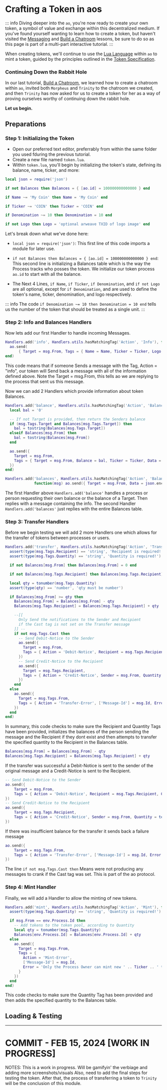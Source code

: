 # Crafting a Token in aos

::: info
Diving deeper into the `ao`, you're now ready to create your own token, a symbol of value and exchange within this decentralized medium. If you've found yourself wanting to learn how to create a token, but haven't visited the [Messaging](messaging) and [Build a Chatroom](chatroom) lessons, be sure to do so as this page is part of a multi-part interactive tutorial.
:::

When creating tokens, we'll continue to use the [Lua Language](../../references/lua.md) within `ao` to mint a token, guided by the principles outlined in the [Token Specification](../../references/token.md).

### Continuing Down the Rabbit Hole

In our last tutorial, [Build a Chatroom](chatroom), we learned how to create a chatroom within `ao`, invited both `Morpheus` and `Trinity` to the chatroom we created, and then `Trinity` has now asked for us to create a token for her as a way of proving ourselves worthy of continuing down the rabbit hole.

**Let us begin.**

## Preparations

### **Step 1: Initializing the Token**

- Open our preferred text editor, preferrably from within the same folder you used fduring the previous tutorial.
- Create a new file named `token.lua`.
- Within `token.lua`, you'll begin by initializing the token's state, defining its balance, name, ticker, and more:

```lua
local json = require('json')

if not Balances then Balances = { [ao.id] = 100000000000000 } end

if Name ~= 'My Coin' then Name = 'My Coin' end

if Ticker ~= 'COIN' then Ticker = 'COIN' end

if Denomination ~= 10 then Denomination = 10 end

if not Logo then Logo = 'optional arweave TXID of logo image' end
```

Let's break down what we've done here:

- `local json = require('json')`: This first line of this code imports a module for later use.

- `if not Balances then Balances = { [ao.id] = 100000000000000 } end`: This second line is initializing a Balances table which is the way the Process tracks who posses the token. We initialize our token process `ao.id` to start with all the balance.

- The Next 4 Lines, `if Name`, `if Ticker`, `if Denomination`, and `if not Logo` are all optional, except for `if Denomination`, and are used to define the token's name, ticker, denomination, and logo respectively.

::: info
The code `if Denomination ~= 10 then Denomination = 10 end` tells us the number of the token that should be treated as a single unit.
:::

### **Step 2: Info and Balances Handlers**

Now lets add our first Handler to handle incoming Messages.

```lua
Handlers.add('info', Handlers.utils.hasMatchingTag('Action', 'Info'), function(msg)
  ao.send(
      { Target = msg.From, Tags = { Name = Name, Ticker = Ticker, Logo = Logo, Denomination = tostring(Denomination) } })
end)
```

This code means that if someone Sends a message with the Tag, Action = "info", our token will Send back a message with all of the information defined above. Note the Target = msg.From, this tells ao we are replying to the process that sent us this message.

Now we can add 2 Handlers which provide information about token Balances.

```lua
Handlers.add('balance', Handlers.utils.hasMatchingTag('Action', 'Balance'), function(msg)
  local bal = '0'

  -- If not Target is provided, then return the Senders balance
  if (msg.Tags.Target and Balances[msg.Tags.Target]) then
    bal = tostring(Balances[msg.Tags.Target])
  elseif Balances[msg.From] then
    bal = tostring(Balances[msg.From])
  end

  ao.send({
    Target = msg.From,
    Tags = { Target = msg.From, Balance = bal, Ticker = Ticker, Data = json.encode(tonumber(bal)) }
  })
end)

Handlers.add('balances', Handlers.utils.hasMatchingTag('Action', 'Balances'),
             function(msg) ao.send({ Target = msg.From, Data = json.encode(Balances) }) end)

```

The first Handler above `Handlers.add('balance'` handles a process or person requesting their own balance or the balance of a Target. Then replies with a message containing the info. The second Handler `Handlers.add('balances'` just replies with the entire Balances table.

### **Step 3: Transfer Handlers**

Before we begin testing we will add 2 more Handlers one which allows for the transfer of tokens between processes or users.

```lua
Handlers.add('transfer', Handlers.utils.hasMatchingTag('Action', 'Transfer'), function(msg)
  assert(type(msg.Tags.Recipient) == 'string', 'Recipient is required!')
  assert(type(msg.Tags.Quantity) == 'string', 'Quantity is required!')

  if not Balances[msg.From] then Balances[msg.From] = 0 end

  if not Balances[msg.Tags.Recipient] then Balances[msg.Tags.Recipient] = 0 end

  local qty = tonumber(msg.Tags.Quantity)
  assert(type(qty) == 'number', 'qty must be number')

  if Balances[msg.From] >= qty then
    Balances[msg.From] = Balances[msg.From] - qty
    Balances[msg.Tags.Recipient] = Balances[msg.Tags.Recipient] + qty

    --[[
      Only Send the notifications to the Sender and Recipient
      if the Cast tag is not set on the Transfer message
    ]] --
    if not msg.Tags.Cast then
      -- Send Debit-Notice to the Sender
      ao.send({
        Target = msg.From,
        Tags = { Action = 'Debit-Notice', Recipient = msg.Tags.Recipient, Quantity = tostring(qty) }
      })
      -- Send Credit-Notice to the Recipient
      ao.send({
        Target = msg.Tags.Recipient,
        Tags = { Action = 'Credit-Notice', Sender = msg.From, Quantity = tostring(qty) }
      })
    end
  else
    ao.send({
      Target = msg.Tags.From,
      Tags = { Action = 'Transfer-Error', ['Message-Id'] = msg.Id, Error = 'Insufficient Balance!' }
    })
  end
end)
```

In summary, this code checks to make sure the Recipient and Quantity Tags have been provided, initializes the balances of the person sending the message and the Recipient if they dont exist and then attempts to transfer the specified quantity to the Recipient in the Balances table.

```lua
Balances[msg.From] = Balances[msg.From] - qty
Balances[msg.Tags.Recipient] = Balances[msg.Tags.Recipient] + qty
```

If the transfer was successful a Debit-Notice is sent to the sender of the original message and a Credit-Notice is sent to the Recipient.

```lua
-- Send Debit-Notice to the Sender
ao.send({
    Target = msg.From,
    Tags = { Action = 'Debit-Notice', Recipient = msg.Tags.Recipient, Quantity = tostring(qty) }
})
-- Send Credit-Notice to the Recipient
ao.send({
    Target = msg.Tags.Recipient,
    Tags = { Action = 'Credit-Notice', Sender = msg.From, Quantity = tostring(qty) }
})
```

If there was insufficient balance for the transfer it sends back a failure message

```lua
ao.send({
    Target = msg.Tags.From,
    Tags = { Action = 'Transfer-Error', ['Message-Id'] = msg.Id, Error = 'Insufficient Balance!' }
})
```

The line `if not msg.Tags.Cast then` Means were not producing any messages to crank if the Cast tag was set. This is part of the ao protocol.

### **Step 4: Mint Handler**

Finally, we will add a Handler to allow the minting of new tokens.

```lua
Handlers.add('mint', Handlers.utils.hasMatchingTag('Action', 'Mint'), function(msg, env)
  assert(type(msg.Tags.Quantity) == 'string', 'Quantity is required!')

  if msg.From == env.Process.Id then
    -- Add tokens to the token pool, according to Quantity
    local qty = tonumber(msg.Tags.Quantity)
    Balances[env.Process.Id] = Balances[env.Process.Id] + qty
  else
    ao.send({
      Target = msg.Tags.From,
      Tags = {
        Action = 'Mint-Error',
        ['Message-Id'] = msg.Id,
        Error = 'Only the Process Owner can mint new ' .. Ticker .. ' tokens!'
      }
    })
  end
end)
```

This code checks to make sure the Quantity Tag has been provided and then adds the specified quantity to the Balances table.

## Loading & Testing

---

# COMMIT - FEB 15, 2024 [WORK IN PROGRESS]

NOTES: This is a work in progress. Will be gamifyin' the verbiage and adding more screenshots/visuals Also, need to add the final steps for testing the token. After that, the process of transferring a token to `Trinity` will be the conclusion of this module.

<!-- ## Inscribing the Token's Essence

With your environment ready, let's channel the essence of your token into `token.lua`.

### **Step 1: Setting the Stage**

- In `token.lua`, weave the initial state of your token, defining its balance, name, ticker, and more:

```lua
local json = require('json')

-- Initial token balance for the creator
if not Balances then Balances = { [ao.id] = 100000000000000 } end

-- Token attributes
if Name ~= 'My Coin' then Name = 'My Coin' end
if Ticker ~= 'COIN' then Ticker = 'COIN' end
if Denomination ~= 10 then Denomination = 10 end
if not Logo then Logo = 'optional arweave TXID of logo image' end
````

### **Step 2: Crafting the Handlers**

- **Information Beacon**:

Summon a handler to reveal your token's nature upon request:

```lua
Handlers.add('info', Handlers.utils.hasMatchingTag('Action', 'Info'), function(msg)
  ao.send({ Target = msg.From, Tags = { Name, Ticker, Logo, tostring(Denomination) } })
end)
```

- **Balance Inquiry**:

Invoke handlers to enlighten others of their wealth or the collective riches:

```lua
Handlers.add('balance', Handlers.utils.hasMatchingTag('Action', 'Balance'), function(msg)
  local bal = Balances[msg.From] or '0'
  ao.send({ Target = msg.From, Data = json.encode({ Balance = bal, Ticker }) })
end)

Handlers.add('balances', Handlers.utils.hasMatchingTag('Action', 'Balances'), function(msg)
  ao.send({ Target = msg.From, Data = json.encode(Balances) })
end)
```

- **Transference Ritual**:

Enable the flow of value between beings:

```lua
Handlers.add('transfer', Handlers.utils.hasMatchingTag('Action', 'Transfer'), function(msg)
  -- Validate and execute the transfer
end)
```

- **Minting Power**:

Reserve the ability to mint more tokens, a privilege of the creator:

```lua
Handlers.add('mint', Handlers.utils.hasMatchingTag('Action', 'Mint'), function(msg)
  -- Mint tokens, ensuring only the creator can perform this action
end)
```

## Testing the Magic

### **Step 1: Awakening Your Token**

- From the heart of `aos`, breathe life into your creation:

```sh
.load token.lua
```

### **Step 2: Engaging with Your Creation**

- Query your token's essence, transfer wealth, and behold the balances change as you interact with your creation.

- **Reveal the Token's Nature**:

```sh
Send({ Target = ao.id, Tags = { Action = "Info" }})
```

- **Perform a Transference**:

```sh
Send({ Target = ao.id, Tags = { Action = "Transfer", Recipient = 'another identity', Quantity = '10000' }})
```

- **Inspect the Wealth**:

```sh
Send({ Target = ao.id, Tags = { Action = "Balances" }})
```

- **Expand the Treasury**:

```sh
Send({ Target = ao.id, Tags = { Action = "Mint", Quantity = '1000' }})
```

## Conclusion

Through these incantations and scripts, you've not only forged a token but have also touched upon the power of decentralized technology. Your journey through `ao` has begun, and with it, the endless possibilities that await.

May your token thrive in the `ao

` universe, a testament to your understanding and creativity. -->
